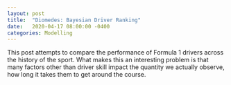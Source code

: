 ```yaml
---
layout: post
title:  "Diomedes: Bayesian Driver Ranking"
date:   2020-04-17 08:00:00 -0400
categories: Modelling
---
```


This post attempts to compare the performance of Formula 1 drivers across the history of the sport.  What makes this an interesting problem is that many factors other than driver skill impact the quantity we actually observe, how long it takes them to get around the course.